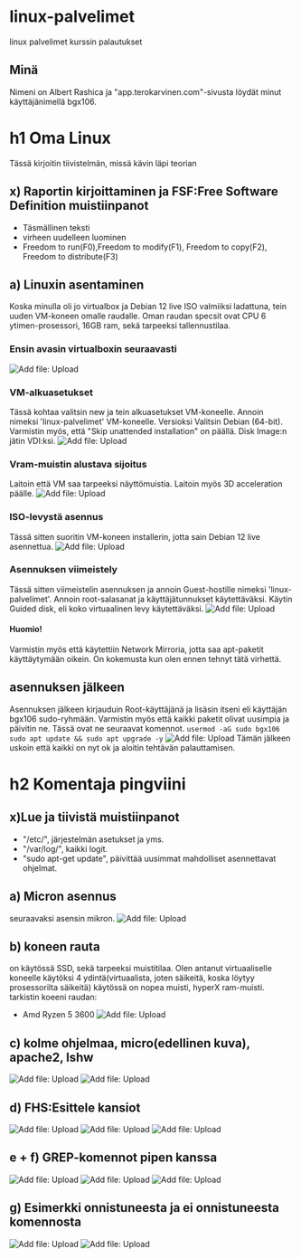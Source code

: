 # linux-palvelimet
linux palvelimet kurssin palautukset
## Minä
Nimeni on Albert Rashica ja "app.terokarvinen.com"-sivusta löydät minut käyttäjänimellä bgx106.

# h1 Oma Linux
Tässä kirjoitin tiivistelmän, missä kävin läpi teorian
## x) Raportin kirjoittaminen ja FSF:Free Software Definition muistiinpanot
- Täsmällinen teksti
- virheen uudelleen luominen
- Freedom to run(F0),Freedom to modify(F1), Freedom to copy(F2), Freedom to distribute(F3)

## a) Linuxin asentaminen
Koska minulla oli jo virtualbox ja Debian 12 live ISO valmiiksi ladattuna, tein uuden VM-koneen omalle raudalle.
Oman raudan specsit ovat CPU 6 ytimen-prosessori, 16GB ram, sekä tarpeeksi tallennustilaa.

### Ensin avasin virtualboxin seuraavasti
![Add file: Upload](virtualbox-avaus.png)
### VM-alkuasetukset
Tässä kohtaa valitsin new ja tein alkuasetukset VM-koneelle. Annoin nimeksi 'linux-palvelimet' VM-koneelle. Versioksi Valitsin Debian (64-bit). Varmistin myös, että "Skip unattended installation" on päällä. Disk Image:n jätin VDI:ksi.
![Add file: Upload](virtualbox-alkuasetukset.png)
### Vram-muistin alustava sijoitus
Laitoin että VM saa tarpeeksi näyttömuistia. Laitoin myös 3D acceleration päälle.
![Add file: Upload](virtualbox-nayttomuisti.png)

### ISO-levystä asennus
Tässä sitten suoritin VM-koneen installerin, jotta sain Debian 12 live asennettua.
![Add file: Upload](virtualbox-iso-installer.png)
### Asennuksen viimeistely
Tässä sitten viimeistelin asennuksen ja annoin Guest-hostille nimeksi 'linux-palvelimet'. Annoin root-salasanat ja käyttäjätunnukset käytettäväksi. Käytin Guided disk, eli koko virtuaalinen levy käytettäväksi.
![Add file: Upload](virtualbox-viimeistely.png)
#### Huomio!
Varmistin myös että käytettiin Network Mirroria, jotta saa apt-paketit käyttäytymään oikein. On kokemusta kun olen ennen tehnyt tätä virhettä.

## asennuksen jälkeen
Asennuksen jälkeen kirjauduin Root-käyttäjänä ja lisäsin itseni eli käyttäjän bgx106 sudo-ryhmään. Varmistin myös että kaikki paketit olivat uusimpia ja päivitin ne. Tässä ovat ne seuraavat komennot.
```usermod -aG sudo bgx106```
```sudo apt update && sudo apt upgrade -y```
![Add file: Upload](debian12-sudo-usermod.png)
Tämän jälkeen uskoin että kaikki on nyt ok ja aloitin tehtävän palauttamisen.


# h2 Komentaja pingviini
## x)Lue ja tiivistä muistiinpanot
 - "/etc/", järjestelmän asetukset ja yms.
 - "/var/log/", kaikki logit.
 - "sudo apt-get update", päivittää uusimmat mahdolliset asennettavat ohjelmat.
## a) Micron asennus
seuraavaksi asensin mikron.
![Add file: Upload](mikron-asennus.png)
## b) koneen rauta
on käytössä SSD, sekä tarpeeksi muistitilaa. Olen antanut virtuaaliselle koneelle käytöksi 4 ydintä(virtuaalista, joten säikeitä, koska löytyy prosessorilta säikeitä)
käytössä on nopea muisti, hyperX ram-muisti.
tarkistin koeeni raudan:
- Amd Ryzen 5 3600
![Add file: Upload](koneen-rauta.png)
## c) kolme ohjelmaa, micro(edellinen kuva), apache2, lshw
![Add file: Upload](apache2-asennus.png)
![Add file: Upload](lshw-asennus.png)
## d) FHS:Esittele kansiot
![Add file: Upload](important-directories-osa-1.png)
![Add file: Upload](etc-kansio.png)
![Add file: Upload](kansiot-loput.png)
## e + f) GREP-komennot pipen kanssa
![Add file: Upload](grep-log.png)
![Add file: Upload](grep-banana.png)
![Add file: Upload](grep-r.png)
## g) Esimerkki onnistuneesta ja ei onnistuneesta komennosta
![Add file: Upload](ei-onnistunut.png)
![Add file: Upload](onnistunut.png)

